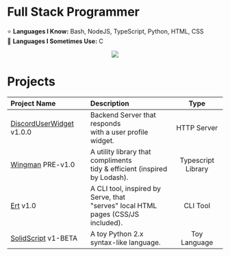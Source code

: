 # Full Stack Programmer
⭐ **Languages I Know:** Bash, NodeJS, TypeScript, Python, HTML, CSS  
🔂 **Languages I Sometimes Use:** C
<center> <img src=https://discorduserwidget.herokuapp.com/user_data/783093922536620073/> </center>  

# Projects
| Project Name | Description | Type |
| :----------- | :------------- | :----------: |
| [DiscordUserWidget](https://github.com/cryptosbyte/DiscordUserWidget) v1.0.0 | Backend Server that responds<br/> with a user profile widget. | HTTP Server |
| [Wingman](https://github.com/cryptosbyte/Wingman) PRE-v1.0 | A utility library that compliments<br/>tidy & efficient (inspired by Lodash). | Typescript Library |
| [Ert](https://github.com/cryptosbyte/Ert) v1.0 | A CLI tool, inspired by Serve, that<br/>"serves" local HTML pages (CSS/JS<br/>included). | CLI Tool |
| [SolidScript](https://github.com/cryptosbyte/SolidScript) v1-BETA | A toy Python 2.x syntax-like language. | Toy Language |
